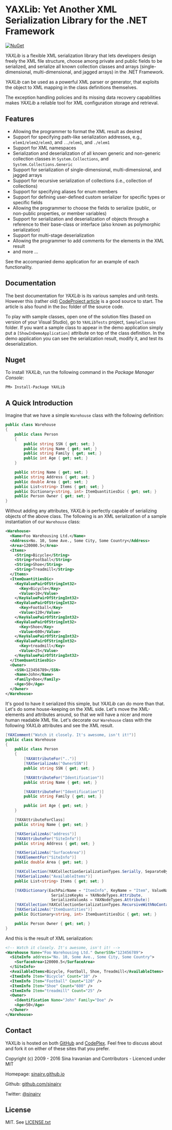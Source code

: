 # YAXLib: Yet Another XML Serialization Library for the .NET Framework

[![NuGet](https://img.shields.io/nuget/v/YAXLib.svg)](https://www.nuget.org/packages/YAXLib/)

*YAXLib* is a flexible XML serialization library that lets developers design freely the XML file structure, choose among private and public fields to be serialized, and serialize all known collection classes and arrays (single-dimensional, multi-dimensional, and jagged arrays) in the .NET Framework. 

*YAXLib* can be used as a powerful XML parser or generator, that exploits the object to XML mapping in the class definitions themselves. 

The exception handling policies and its missing data recovery capabilities makes *YAXLib* a reliable tool for XML configuration storage and retrieval.

## Features

* Allowing the programmer to format the XML result as desired
* Support for specifying path-like serialization addresses, e.g., `elem1/elem2/elem3`, and `../elem1`, and `./elem1`
* Support for XML namespaces
* Serialization and deserialization of all known generic and non-generic collection classes in `System.Collections`, and `System.Collections.Generic`
* Support for serialization of single-dimensional, multi-dimensional, and jagged arrays
* Support for recursive serialization of collections (i.e., collection of collections)
* Support for specifying aliases for enum members
* Support for defining user-defined custom serializer for specific types or specific fields
* Allowing the programmer to choose the fields to serialize (public, or non-public properties, or member variables)
* Support for serialization and deserialization of objects through a reference to their base-class or interface (also known as polymorphic serialization)
* Support for multi-stage deserialization
* Allowing the programmer to add comments for the elements in the XML result
* and more ...

See the accompanied demo application for an example of each functionality. 

## Documentation

The best documentation for *YAXLib* is its various samples and unit-tests. However this (rather old) [CodeProject article](http://www.codeproject.com/Articles/34045/Yet-Another-XML-Serialization-Library-for-the-NET) is a good source to start. The article is also found in the `Doc` folder of the source code.

To play with sample classes, open one of the solution files (based on version of your Visual Studio), go to `YAXLibTests` project, `SampleClasses` folder. If you want a sample class to appear in the demo application simply put a `[ShowInDemoApplication]` attribute on top of the class definition. In the demo application you can see the serialization result, modify it, and test its deserialization.

## Nuget

To install *YAXLib*, run the following command in the *Package Manager Console*:

    PM> Install-Package YAXLib

## A Quick Introduction

Imagine that we have a simple `Warehouse` class with the following definition:

```csharp
public class Warehouse
{
    public class Person
    {
        public string SSN { get; set; }
        public string Name { get; set; }
        public string Family { get; set; }
        public int Age { get; set; }
    }

    public string Name { get; set; }
    public string Address { get; set; }
    public double Area { get; set; }
    public List<string> Items { get; set; }
    public Dictionary<string, int> ItemQuantitiesDic { get; set; }
    public Person Owner { get; set; }
}
```

Without adding any attributes, *YAXLib* is perfectly capable of serializing objects of the above class. The following is an XML serialization of a sample instantiation of our `Warehouse` class:

```xml
<Warehouse>
  <Name>Foo Warehousing Ltd.</Name>
  <Address>No. 10, Some Ave., Some City, Some Country</Address>
  <Area>120000.5</Area>
  <Items>
    <String>Bicycle</String>
    <String>Football</String>
    <String>Shoe</String>
    <String>Treadmill</String>
  </Items>
  <ItemQuantitiesDic>
    <KeyValuePairOfStringInt32>
      <Key>Bicycle</Key>
      <Value>10</Value>
    </KeyValuePairOfStringInt32>
    <KeyValuePairOfStringInt32>
      <Key>Football</Key>
      <Value>120</Value>
    </KeyValuePairOfStringInt32>
    <KeyValuePairOfStringInt32>
      <Key>Shoe</Key>
      <Value>600</Value>
    </KeyValuePairOfStringInt32>
    <KeyValuePairOfStringInt32>
      <Key>treadmill</Key>
      <Value>25</Value>
    </KeyValuePairOfStringInt32>
  </ItemQuantitiesDic>
  <Owner>
    <SSN>123456789</SSN>
    <Name>John</Name>
    <Family>Doe</Family>
    <Age>50</Age>
  </Owner>
</Warehouse>
```

It's good to have it serialized this simple, but *YAXLib* can do more than that. Let's do some house-keeping on the XML side. Let's move the XML-elements and attributes around, so that we will have a nicer and more human readable XML file. Let's decorate our `Warehouse` class with the following *YAXLib* attributes and see the XML result.

```csharp
[YAXComment("Watch it closely. It's awesome, isn't it!")]
public class Warehouse
{
    public class Person
    {
        [YAXAttributeFor("..")]
        [YAXSerializeAs("OwnerSSN")]
        public string SSN { get; set; }

        [YAXAttributeFor("Identification")]
        public string Name { get; set; }

        [YAXAttributeFor("Identification")]
        public string Family { get; set; }

        public int Age { get; set; }
    }

    [YAXAttributeForClass]
    public string Name { get; set; }

    [YAXSerializeAs("address")]
    [YAXAttributeFor("SiteInfo")]
    public string Address { get; set; }

    [YAXSerializeAs("SurfaceArea")]
    [YAXElementFor("SiteInfo")]
    public double Area { get; set; }

    [YAXCollection(YAXCollectionSerializationTypes.Serially, SeparateBy = ", ")]
    [YAXSerializeAs("AvailableItems")]
    public List<string> Items { get; set; }

    [YAXDictionary(EachPairName = "ItemInfo", KeyName = "Item", ValueName = "Count",
                    SerializeKeyAs = YAXNodeTypes.Attribute,
                    SerializeValueAs = YAXNodeTypes.Attribute)]
    [YAXCollection(YAXCollectionSerializationTypes.RecursiveWithNoContainingElement)]
    [YAXSerializeAs("ItemQuantities")]
    public Dictionary<string, int> ItemQuantitiesDic { get; set; }

    public Person Owner { get; set; }
}
```

And this is the result of XML serialization:

```xml
<!-- Watch it closely. It's awesome, isn't it! -->
<Warehouse Name="Foo Warehousing Ltd." OwnerSSN="123456789">
  <SiteInfo address="No. 10, Some Ave., Some City, Some Country">
    <SurfaceArea>120000.5</SurfaceArea>
  </SiteInfo>
  <AvailableItems>Bicycle, Football, Shoe, Treadmill</AvailableItems>
  <ItemInfo Item="Bicycle" Count="10" />
  <ItemInfo Item="Football" Count="120" />
  <ItemInfo Item="Shoe" Count="600" />
  <ItemInfo Item="treadmill" Count="25" />
  <Owner>
    <Identification Name="John" Family="Doe" />
    <Age>50</Age>
  </Owner>
</Warehouse>
```

## Contact

YAXLib is hosted on both [GitHub](https://github.com/sinairv/YAXLib) and [CodePlex](http://yaxlib.codeplex.com). Feel free to discuss about and fork it on either of these sites that you prefer. 

Copyright (c) 2009 - 2016 Sina Iravanian and Contributors - Licenced under MIT 

Homepage: [sinairv.github.io](http://sinairv.github.io)

Github: [github.com/sinairv](https://github.com/sinairv)

Twitter: [@sinairv](http://www.twitter.com/sinairv)

## License
MIT. See [LICENSE.txt](LICENSE.txt)
